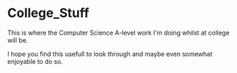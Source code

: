 # College_Stuff
This is where the Computer Science A-level work I'm doing whilst at college will be.

I hope you find this usefull to look through and maybe even somewhat enjoyable to do so.
